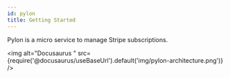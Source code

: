 ```yaml
---
id: pylon
title: Getting Started
---
```


Pylon is a micro service to manage Stripe subscriptions.

<img alt="Docusaurus " src={require('@docusaurus/useBaseUrl').default('img/pylon-architecture.png')} />

